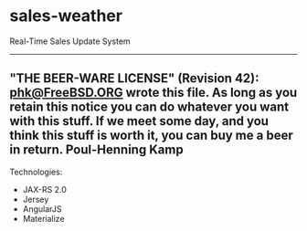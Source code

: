 # sales-weather
Real-Time Sales Update System

----------------------------------------------------------------------------
"THE BEER-WARE LICENSE" (Revision 42):
<phk@FreeBSD.ORG> wrote this file.  As long as you retain this notice you
can do whatever you want with this stuff. If we meet some day, and you think
this stuff is worth it, you can buy me a beer in return.   Poul-Henning Kamp
 ----------------------------------------------------------------------------

Technologies:

- JAX-RS 2.0
- Jersey
- AngularJS
- Materialize


